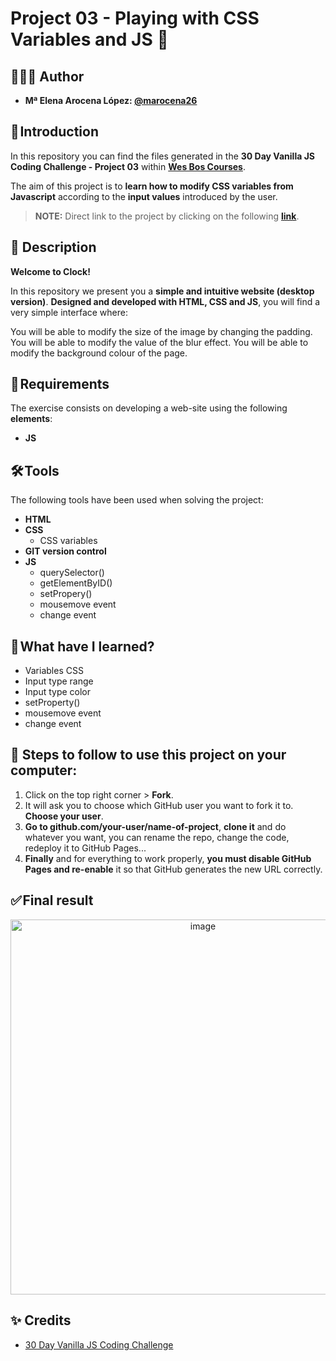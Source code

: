 # Project 03 - Playing with CSS Variables and JS 🎨

## 👩🏻‍💻 Author 

- **Mª Elena Arocena López: [@marocena26](https://github.com/marocena26)**

## 🚀 Introduction

In this repository you can find the files generated in the **30 Day Vanilla JS Coding Challenge - Project 03** within **[Wes Bos Courses](https://courses.wesbos.com/)**.

The aim of this project is to **learn how to modify CSS variables from Javascript** according to the **input values** introduced by the user.

> **NOTE:** Direct link to the project by clicking on the following **[link](https://marocena26.github.io/JS30-challenges-css-variables/)**.

## 👾 Description 

**Welcome to Clock!**

In this repository we present you a **simple and intuitive website (desktop version)**. **Designed and developed with HTML, CSS and JS**, you will find a very simple interface where:

You will be able to modify the size of the image by changing the padding.
You will be able to modify the value of the blur effect.
You will be able to modify the background colour of the page.

## 📝 Requirements

The exercise consists on developing a web-site using the following **elements**:

- **JS**

## 🛠️ Tools

The following tools have been used when solving the project:

- **HTML**
- **CSS**
  - CSS variables
- **GIT version control**
- **JS**
  - querySelector()
  - getElementByID()
  - setPropery()
  - mousemove event
  - change event

## 📖 What have I learned?

- Variables CSS
- Input type range
- Input type color
- setProperty()
- mousemove event
- change event

## 💾 Steps to follow to use this project on your computer:

1. Click on the top right corner > **Fork**.
2. It will ask you to choose which GitHub user you want to fork it to. **Choose your user**.
3. **Go to github.com/your-user/name-of-project**, **clone it** and do whatever you want, you can rename the repo, change the code, redeploy it to GitHub Pages...
4. **Finally** and for everything to work properly, **you must disable GitHub Pages and re-enable** it so that GitHub generates the new URL correctly.

## ✅ Final result

<div id="header" align="center">
<img width="600" alt="image" src="https://user-images.githubusercontent.com/113302094/227717426-88eab8be-d41d-427f-9d3a-1073d7b0b120.png">
</div>

## ✨ Credits

- [30 Day Vanilla JS Coding Challenge](https://javascript30.com/)
